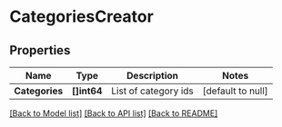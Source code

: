 # CategoriesCreator

## Properties
Name | Type | Description | Notes
------------ | ------------- | ------------- | -------------
**Categories** | **[]int64** | List of category ids | [default to null]

[[Back to Model list]](../README.md#documentation-for-models) [[Back to API list]](../README.md#documentation-for-api-endpoints) [[Back to README]](../README.md)


